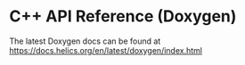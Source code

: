 # C++ API Reference (Doxygen)

The latest Doxygen docs can be found at https://docs.helics.org/en/latest/doxygen/index.html
